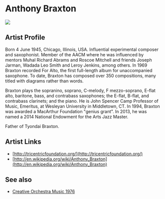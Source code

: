 # Anthony Braxton

![](../../asssets/artists/Anthony_Braxton.png)

## Artist Profile

Born 4 June 1945, Chicago, Illinois, USA. Influential experimental composer and saxophonist. Member of the AACM where he was influenced by mentors Muhal Richard Abrams and Roscoe Mitchell and friends Joseph Jarman, Wadada Leo Smith and Leroy Jenkins, among others. In 1969 Braxton recorded For Alto, the first full-length album for unaccompanied saxophone. To date, Braxton has composed over 350 compositions, many titled with diagrams rather than words. 

Braxton plays the sopranino, soprano, C-melody, F mezzo-soprano, E-flat alto, baritone, bass, and contrabass saxophones; the E-flat, B-flat, and contrabass clarinets; and the piano. He is John Spencer Camp Professor of Music, Emeritus, at Wesleyan University in Middletown, CT. In 1994, Braxton was awarded a MacArthur Foundation "genius grant". In 2013, he was named a 2014 National Endowment for the Arts Jazz Master.

Father of Tyondai Braxton.

## Artist Links

- [http://tricentricfoundation.org/](http://tricentricfoundation.org/)
- [http://en.wikipedia.org/wiki/Anthony_Braxton](http://en.wikipedia.org/wiki/Anthony_Braxton)


## See also

- [Creative Orchestra Music 1976](Anthony_Braxton-Creative_Orchestra_Music_1976.md)
